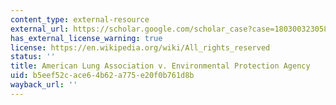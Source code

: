 ```yaml
---
content_type: external-resource
external_url: https://scholar.google.com/scholar_case?case=18030032305859627358&q=American+Lung+Association+v.+Environmental+Protection+Agency,+134+F.3d+388+%28D.C.+Cir.+1998%29.&hl=en&as_sdt=40000006
has_external_license_warning: true
license: https://en.wikipedia.org/wiki/All_rights_reserved
status: ''
title: American Lung Association v. Environmental Protection Agency
uid: b5eef52c-ace6-4b62-a775-e20f0b761d8b
wayback_url: ''
---
```

